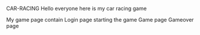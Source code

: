 CAR-RACING
Hello everyone here is my car racing game

My game page contain
Login page
starting the game 
Game page
Gameover page